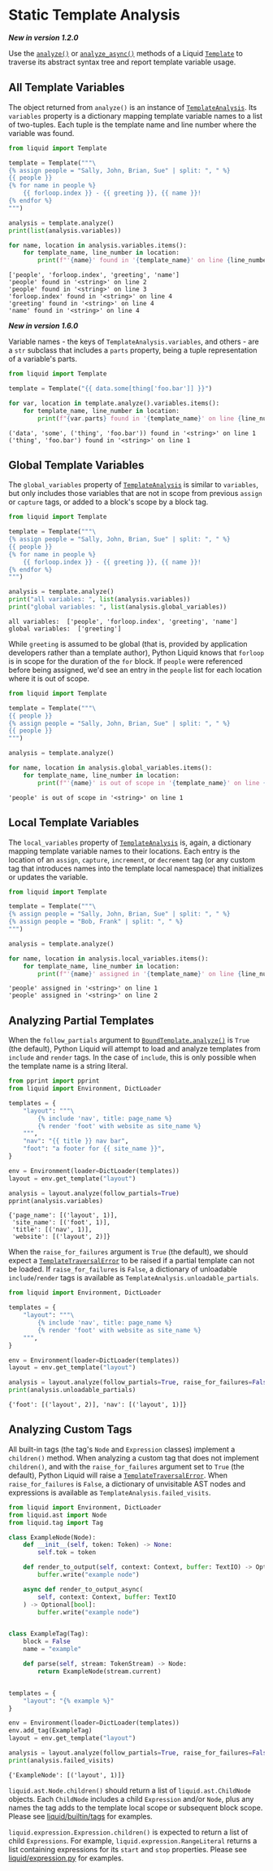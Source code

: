 # Static Template Analysis

**_New in version 1.2.0_**

Use the [`analyze()`](../api/bound-template.md#analyze) or [`analyze_async()`](../api/bound-template.md#analyze_async) methods of a Liquid [`Template`](../api/bound-template.md) to traverse its abstract syntax tree and report template variable usage.

## All Template Variables

The object returned from `analyze()` is an instance of [`TemplateAnalysis`](../api/template-analysis.md). Its `variables` property is a dictionary mapping template variable names to a list of two-tuples. Each tuple is the template name and line number where the variable was found.

```python
from liquid import Template

template = Template("""\
{% assign people = "Sally, John, Brian, Sue" | split: ", " %}
{{ people }}
{% for name in people %}
    {{ forloop.index }} - {{ greeting }}, {{ name }}!
{% endfor %}
""")

analysis = template.analyze()
print(list(analysis.variables))

for name, location in analysis.variables.items():
    for template_name, line_number in location:
        print(f"'{name}' found in '{template_name}' on line {line_number}")
```

```plain title="output"
['people', 'forloop.index', 'greeting', 'name']
'people' found in '<string>' on line 2
'people' found in '<string>' on line 3
'forloop.index' found in '<string>' on line 4
'greeting' found in '<string>' on line 4
'name' found in '<string>' on line 4
```

**_New in version 1.6.0_**

Variable names - the keys of `TemplateAnalysis.variables`, and others - are a `str` subclass that includes a `parts` property, being a tuple representation of a variable's parts.

```python
from liquid import Template

template = Template("{{ data.some[thing['foo.bar']] }}")

for var, location in template.analyze().variables.items():
    for template_name, line_number in location:
        print(f"{var.parts} found in '{template_name}' on line {line_number}")
```

```plain title="output"
('data', 'some', ('thing', 'foo.bar')) found in '<string>' on line 1
('thing', 'foo.bar') found in '<string>' on line 1
```

## Global Template Variables

The `global_variables` property of [`TemplateAnalysis`](../api/template-analysis.md) is similar to `variables`, but only includes those variables that are not in scope from previous `assign` or `capture` tags, or added to a block's scope by a block tag.

```python
from liquid import Template

template = Template("""\
{% assign people = "Sally, John, Brian, Sue" | split: ", " %}
{{ people }}
{% for name in people %}
    {{ forloop.index }} - {{ greeting }}, {{ name }}!
{% endfor %}
""")

analysis = template.analyze()
print("all variables: ", list(analysis.variables))
print("global variables: ", list(analysis.global_variables))
```

```plain title="output"
all variables:  ['people', 'forloop.index', 'greeting', 'name']
global variables:  ['greeting']
```

While `greeting` is assumed to be global (that is, provided by application developers rather than a template author), Python Liquid knows that `forloop` is in scope for the duration of the `for` block. If `people` were referenced before being assigned, we'd see an entry in the `people` list for each location where it is out of scope.

```python
from liquid import Template

template = Template("""\
{{ people }}
{% assign people = "Sally, John, Brian, Sue" | split: ", " %}
{{ people }}
""")

analysis = template.analyze()

for name, location in analysis.global_variables.items():
    for template_name, line_number in location:
        print(f"'{name}' is out of scope in '{template_name}' on line {line_number}")
```

```plain title="output"
'people' is out of scope in '<string>' on line 1
```

## Local Template Variables

The `local_variables` property of [`TemplateAnalysis`](../api/template-analysis.md) is, again, a dictionary mapping template variable names to their locations. Each entry is the location of an `assign`, `capture`, `increment`, or `decrement` tag (or any custom tag that introduces names into the template local namespace) that initializes or updates the variable.

```python
from liquid import Template

template = Template("""\
{% assign people = "Sally, John, Brian, Sue" | split: ", " %}
{% assign people = "Bob, Frank" | split: ", " %}
""")

analysis = template.analyze()

for name, location in analysis.local_variables.items():
    for template_name, line_number in location:
        print(f"'{name}' assigned in '{template_name}' on line {line_number}")
```

```plain title="output"
'people' assigned in '<string>' on line 1
'people' assigned in '<string>' on line 2
```

## Analyzing Partial Templates

When the `follow_partials` argument to [`BoundTemplate.analyze()`](../api/bound-template.md#analyze) is `True` (the default), Python Liquid will attempt to load and analyze templates from `include` and `render` tags. In the case of `include`, this is only possible when the template name is a string literal.

```python
from pprint import pprint
from liquid import Environment, DictLoader

templates = {
    "layout": """\
        {% include 'nav', title: page_name %}
        {% render 'foot' with website as site_name %}
    """,
    "nav": "{{ title }} nav bar",
    "foot": "a footer for {{ site_name }}",
}

env = Environment(loader=DictLoader(templates))
layout = env.get_template("layout")

analysis = layout.analyze(follow_partials=True)
pprint(analysis.variables)
```

```plain title="output"
{'page_name': [('layout', 1)],
 'site_name': [('foot', 1)],
 'title': [('nav', 1)],
 'website': [('layout', 2)]}
```

When the `raise_for_failures` argument is `True` (the default), we should expect a [`TemplateTraversalError`](../api/exceptions.md#templatetraversalerror) to be raised if a partial template can not be loaded. If `raise_for_failures` is `False`, a dictionary of unloadable `include`/`render` tags is available as `TemplateAnalysis.unloadable_partials`.

```python
from liquid import Environment, DictLoader

templates = {
    "layout": """\
        {% include 'nav', title: page_name %}
        {% render 'foot' with website as site_name %}
    """,
}

env = Environment(loader=DictLoader(templates))
layout = env.get_template("layout")

analysis = layout.analyze(follow_partials=True, raise_for_failures=False)
print(analysis.unloadable_partials)
```

```plain title=output
{'foot': [('layout', 2)], 'nav': [('layout', 1)]}
```

## Analyzing Custom Tags

All built-in tags (the tag's `Node` and `Expression` classes) implement a `children()` method. When analyzing a custom tag that does not implement `children()`, and with the `raise_for_failures` argument set to `True` (the default), Python Liquid will raise a [`TemplateTraversalError`](../api/exceptions.md#templatetraversalerror). When `raise_for_failures` is `False`, a dictionary of unvisitable AST nodes and expressions is available as `TemplateAnalysis.failed_visits`.

```python
from liquid import Environment, DictLoader
from liquid.ast import Node
from liquid.tag import Tag

class ExampleNode(Node):
    def __init__(self, token: Token) -> None:
        self.tok = token

    def render_to_output(self, context: Context, buffer: TextIO) -> Optional[bool]:
        buffer.write("example node")

    async def render_to_output_async(
        self, context: Context, buffer: TextIO
    ) -> Optional[bool]:
        buffer.write("example node")


class ExampleTag(Tag):
    block = False
    name = "example"

    def parse(self, stream: TokenStream) -> Node:
        return ExampleNode(stream.current)


templates = {
    "layout": "{% example %}"
}

env = Environment(loader=DictLoader(templates))
env.add_tag(ExampleTag)
layout = env.get_template("layout")

analysis = layout.analyze(follow_partials=True, raise_for_failures=False)
print(analysis.failed_visits)
```

```plain title=output
{'ExampleNode': [('layout', 1)]}
```

`liquid.ast.Node.children()` should return a list of `liquid.ast.ChildNode` objects. Each `ChildNode` includes a child `Expression` and/or `Node`, plus any names the tag adds to the template local scope or subsequent block scope. Please see [liquid/builtin/tags](https://github.com/jg-rp/liquid/tree/main/liquid/builtin/tags) for examples.

`liquid.expression.Expression.children()` is expected to return a list of child `Expressions`. For example, `liquid.expression.RangeLiteral` returns a list containing expressions for its `start` and `stop` properties. Please see [liquid/expression.py](https://github.com/jg-rp/liquid/blob/main/liquid/expression.py) for examples.
